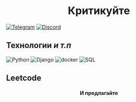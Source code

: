 # <center>Критикуйте<center/>
[![Telegram](https://img.shields.io/badge/Telegram-ffffff?style=for-the-badge&logo=Telegram&logoColor=23a9e9)](https://t.me/Petaurka)
[![Discord](https://img.shields.io/badge/Discord-5865f2?style=for-the-badge&logo=Discord&logoColor=ffffff)](https://discordapp/users/613029474384084995)

## Технологии _и т.п_
![Python](https://img.shields.io/badge/Python-4381b2?style=for-the-badge&logo=python&logoColor=fde76f)
![Django](https://img.shields.io/badge/Django-103e2e?style=for-the-badge&logo=Django&logoColor=ffffff)
![docker](https://img.shields.io/badge/Docker-ffffff?style=for-the-badge&logo=docker&logoColor=1d63ed)
![SQL](https://img.shields.io/badge/SQL-000000?style=for-the-badge&logo=Postgresql&logoColor=336791)


## Leetcode


#### <center>И предлагайте<center/>
